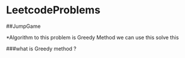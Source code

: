 # LeetcodeProblems

##JumpGame

*Algorithm to this problem is Greedy Method we can use this solve this

###what is Greedy method ?
